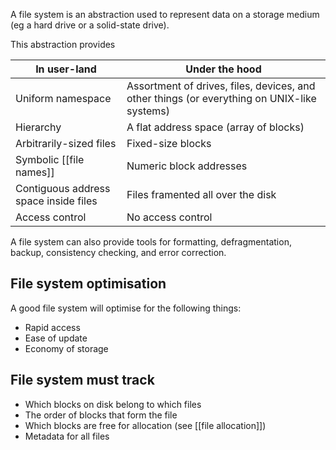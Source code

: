 A file system is an abstraction used to represent data on a storage medium (eg a hard drive or a solid-state drive).

This abstraction provides

| In user-land                          | Under the hood                                                                              |
| ------------------------------------- | ------------------------------------------------------------------------------------------- |
| Uniform namespace                     | Assortment of drives, files, devices, and other things (or everything on UNIX-like systems) |
| Hierarchy                             | A flat address space (array of blocks)                                                      |
| Arbitrarily-sized files               | Fixed-size blocks                                                                           |
| Symbolic [[file names]]                   | Numeric block addresses                                                                     |
| Contiguous address space inside files | Files framented all over the disk                                                          |
| Access control                        | No access control                                                                           |

A file system can also provide tools for formatting, defragmentation, backup, consistency checking, and error correction.

## File system optimisation

A good file system will optimise for the following things:

- Rapid access
- Ease of update
- Economy of storage

## File system must track
- Which blocks on disk belong to which files
- The order of blocks that form the file
- Which blocks are free for allocation  (see [[file allocation]])
- Metadata for all files
